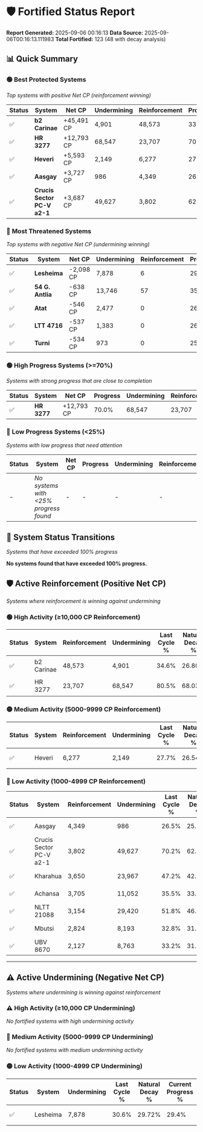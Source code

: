 # 🛡️ Fortified Status Report

**Report Generated:** 2025-09-06 00:16:13
**Data Source:** 2025-09-06T00:16:13.111983
**Total Fortified:** 123 (48 with decay analysis)

## 📊 Quick Summary

### 🟢 **Best Protected Systems**
*Top systems with positive Net CP (reinforcement winning)*

| Status | System | Net CP | Undermining | Reinforcement | Progress |
|--------|--------|--------|-------------|---------------|----------|
| ✅ | **b2 Carinae** | +45,491 CP | 4,901 | 48,573 | 33.8% |
| ✅ | **HR 3277** | +12,793 CP | 68,547 | 23,707 | 70.0% |
| ✅ | **Heveri** | +5,593 CP | 2,149 | 6,277 | 27.4% |
| ✅ | **Aasgay** | +3,727 CP | 986 | 4,349 | 26.3% |
| ✅ | **Crucis Sector PC-V a2-1** | +3,687 CP | 49,627 | 3,802 | 62.6% |

### 🔴 **Most Threatened Systems**
*Top systems with negative Net CP (undermining winning)*

| Status | System | Net CP | Undermining | Reinforcement | Progress |
|--------|--------|--------|-------------|---------------|----------|
| ✅ | **Lesheima** | -2,098 CP | 7,878 | 6 | 29.4% |
| ✅ | **54 G. Antlia** | -638 CP | 13,746 | 57 | 35.0% |
| ✅ | **Atat** | -546 CP | 2,477 | 0 | 26.8% |
| ✅ | **LTT 4716** | -537 CP | 1,383 | 0 | 26.0% |
| ✅ | **Turni** | -534 CP | 973 | 0 | 25.7% |

### 🟢 **High Progress Systems (>=70%)**
*Systems with strong progress that are close to completion*

| Status | System | Net CP | Progress | Undermining | Reinforcement |
|--------|--------|--------|----------|-------------|---------------|
| ✅ | **HR 3277** | +12,793 CP | 70.0% | 68,547 | 23,707 |

### 🔴 **Low Progress Systems (<25%)**
*Systems with low progress that need attention*

| Status | System | Net CP | Progress | Undermining | Reinforcement |
|--------|--------|--------|----------|-------------|---------------|
| - | *No systems with <25% progress found* | - | - | - | - |
## 🔄 System Status Transitions
*Systems that have exceeded 100% progress*

**No systems found that have exceeded 100% progress.**

## 🛡️ Active Reinforcement (Positive Net CP)
*Systems where reinforcement is winning against undermining*

### 🟢 High Activity (≥10,000 CP Reinforcement)

| Status | System | Reinforcement | Undermining | Last Cycle % | Natural Decay % | Current Progress % | Current CP | Net CP | Activity |
|--------|--------|---------------|-------------|--------------|-----------------|-------------------|------------|--------|----------|
| ✅ | b2 Carinae | 48,573 | 4,901 | 34.6% | 26.80% | 33.8% | 219,699 | +45,491 | 🟢 High Reinforcement |
| ✅ | HR 3277 | 23,707 | 68,547 | 80.5% | 68.03% | 70.0% | 455,000 | +12,793 | 🟢 High Reinforcement |

### 🟡 Medium Activity (5000-9999 CP Reinforcement)

| Status | System | Reinforcement | Undermining | Last Cycle % | Natural Decay % | Current Progress % | Current CP | Net CP | Activity |
|--------|--------|---------------|-------------|--------------|-----------------|-------------------|------------|--------|----------|
| ✅ | Heveri | 6,277 | 2,149 | 27.7% | 26.54% | 27.4% | 178,099 | +5,593 | 🟡 Medium Reinforcement |

### 🔴 Low Activity (1000-4999 CP Reinforcement)

| Status | System | Reinforcement | Undermining | Last Cycle % | Natural Decay % | Current Progress % | Current CP | Net CP | Activity |
|--------|--------|---------------|-------------|--------------|-----------------|-------------------|------------|--------|----------|
| ✅ | Aasgay | 4,349 | 986 | 26.5% | 25.73% | 26.3% | 170,950 | +3,727 | 🔵 Low Reinforcement |
| ✅ | Crucis Sector PC-V a2-1 | 3,802 | 49,627 | 70.2% | 62.03% | 62.6% | 406,900 | +3,687 | 🔵 Low Reinforcement |
| ✅ | Kharahua | 3,650 | 23,967 | 47.2% | 42.98% | 43.5% | 282,750 | +3,399 | 🔵 Low Reinforcement |
| ✅ | Achansa | 3,705 | 11,052 | 35.5% | 33.30% | 33.8% | 219,699 | +3,266 | 🔵 Low Reinforcement |
| ✅ | NLTT 21088 | 3,154 | 29,420 | 51.8% | 46.88% | 47.3% | 307,450 | +2,733 | 🔵 Low Reinforcement |
| ✅ | Mbutsi | 2,824 | 8,193 | 32.8% | 31.14% | 31.5% | 204,750 | +2,326 | 🔵 Low Reinforcement |
| ✅ | UBV 8670 | 2,127 | 8,763 | 33.2% | 31.63% | 31.9% | 207,350 | +1,726 | 🔵 Low Reinforcement |


---

## ⚠️ Active Undermining (Negative Net CP)
*Systems where undermining is winning against reinforcement*

### ⚠️ High Activity (≥10,000 CP Undermining)

*No fortified systems with high undermining activity*

### 🔶 Medium Activity (5000-9999 CP Undermining)

*No fortified systems with medium undermining activity*

### 🟡 Low Activity (1000-4999 CP Undermining)

| Status | System | Undermining | Last Cycle % | Natural Decay % | Current Progress % | Reinforcement | Current CP | Net CP | Activity |
|--------|--------|-------------|--------------|-----------------|-------------------|---------------|------------|--------|----------|
| ✅ | Lesheima | 7,878 | 30.6% | 29.72% | 29.4% | 6 | 191,100 | -2,098 | 🟡 Low Undermining |

